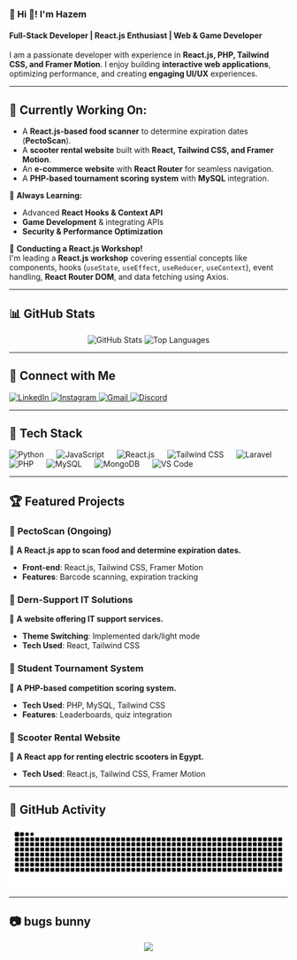 ### **📌 Hi 👋! I'm Hazem**  
#### **Full-Stack Developer | React.js Enthusiast | Web & Game Developer**  

I am a passionate developer with experience in **React.js, PHP, Tailwind CSS, and Framer Motion**. I enjoy building **interactive web applications**, optimizing performance, and creating **engaging UI/UX** experiences.  

---

## 🚀 **Currently Working On:**  
- A **React.js-based food scanner** to determine expiration dates (**PectoScan**).  
- A **scooter rental website** built with **React, Tailwind CSS, and Framer Motion**.  
- An **e-commerce website** with **React Router** for seamless navigation.  
- A **PHP-based tournament scoring system** with **MySQL** integration.  

🌱 **Always Learning:**  
- Advanced **React Hooks & Context API**  
- **Game Development** & integrating APIs  
- **Security & Performance Optimization**  

📢 **Conducting a React.js Workshop!**  
I'm leading a **React.js workshop** covering essential concepts like components, hooks (`useState`, `useEffect`, `useReducer`, `useContext`), event handling, **React Router DOM**, and data fetching using Axios.  

---

## 📊 **GitHub Stats**  

<div align="center">
  <img src="https://github-readme-stats.vercel.app/api?username=hazemezz123&show_icons=true&theme=dracula&count_private=true" height="150" alt="GitHub Stats" />
  <img src="https://github-readme-stats.vercel.app/api/top-langs?username=hazemezz123&layout=compact&theme=dracula&langs_count=6" height="150" alt="Top Languages" />
</div>

---

## 🔗 **Connect with Me**  
<div align="left">
  <a href="https://www.linkedin.com/in/hazem-ezz-424498285/" target="_blank">
    <img src="https://img.shields.io/badge/LinkedIn-0077B5?logo=linkedin&logoColor=white&style=for-the-badge" height="35" alt="LinkedIn" />
  </a>
  <a href="https://www.instagram.com/hazem_ezz_1/" target="_blank">
    <img src="https://img.shields.io/badge/Instagram-E4405F?logo=instagram&logoColor=white&style=for-the-badge" height="35" alt="Instagram" />
  </a>
  <a href="mailto:hazemezz988@gmail.com">
    <img src="https://img.shields.io/badge/Gmail-D14836?logo=gmail&logoColor=white&style=for-the-badge" height="35" alt="Gmail" />
  </a>
  <a href="https://discord.com/users/705524395485036574">
    <img src="https://img.shields.io/badge/Discord-7289DA?logo=discord&logoColor=white&style=for-the-badge" height="35" alt="Discord" />
  </a>
</div>

---

## 🚀 **Tech Stack**  

<div align="left">
  <img src="https://cdn.jsdelivr.net/gh/devicons/devicon/icons/python/python-original.svg" height="40" alt="Python" />
  <img width="15" />
  <img src="https://cdn.jsdelivr.net/gh/devicons/devicon/icons/javascript/javascript-original.svg" height="40" alt="JavaScript" />
  <img width="15" />
  <img src="https://cdn.jsdelivr.net/gh/devicons/devicon/icons/react/react-original.svg" height="40" alt="React.js" />
  <img width="15" />
  <img src="https://cdn.simpleicons.org/tailwindcss/06B6D4" height="40" alt="Tailwind CSS" />
  <img width="15" />
  <img src="https://cdn.jsdelivr.net/gh/devicons/devicon/icons/laravel/laravel-original.svg" height="40" alt="Laravel" />
  <img width="15" />
  <img src="https://cdn.jsdelivr.net/gh/devicons/devicon/icons/php/php-original.svg" height="40" alt="PHP" />
  <img width="15" />
  <img src="https://cdn.jsdelivr.net/gh/devicons/devicon/icons/mysql/mysql-original.svg" height="40" alt="MySQL" />
  <img width="15" />
  <img src="https://cdn.jsdelivr.net/gh/devicons/devicon/icons/mongodb/mongodb-original.svg" height="40" alt="MongoDB" />
  <img width="15" />
  <img src="https://cdn.jsdelivr.net/gh/devicons/devicon/icons/vscode/vscode-original.svg" height="40" alt="VS Code" />
</div>

---

## 🏆 **Featured Projects**  

### 🔹 **PectoScan** (Ongoing)  
📌 **A React.js app to scan food and determine expiration dates.**  
- **Front-end**: React.js, Tailwind CSS, Framer Motion  
- **Features**: Barcode scanning, expiration tracking  

### 🔹 **Dern-Support IT Solutions**  
📌 **A website offering IT support services.**  
- **Theme Switching**: Implemented dark/light mode  
- **Tech Used**: React, Tailwind CSS  

### 🔹 **Student Tournament System**  
📌 **A PHP-based competition scoring system.**  
- **Tech Used**: PHP, MySQL, Tailwind CSS  
- **Features**: Leaderboards, quiz integration  

### 🔹 **Scooter Rental Website**  
📌 **A React app for renting electric scooters in Egypt.**  
- **Tech Used**: React.js, Tailwind CSS, Framer Motion  

---

## 🐍 **GitHub Activity**  

<img src="https://raw.githubusercontent.com/hazemezz123/hazemezz123/output/snake.svg" alt="Snake animation" />

---

## 📷 **bugs bunny**  

<div align="center">
  <img height="200" src="https://media0.giphy.com/media/v1.Y2lkPTc5MGI3NjExN3JjNnRnY2szM3c2aHQyMW9tdjAyNGJ6djZmNm90NGxnb2dkbW9scCZlcD12MV9pbnRlcm5hbF9naWZfYnlfaWQmY3Q9Zw/pwPuAdxn0k4YtyobGA/giphy.gif" />
</div>

